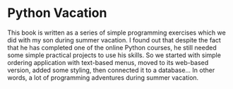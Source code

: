 # Python Vacation

This book is written as a series of simple programming exercises which we did with my son during summer vacation. I found out that despite the fact that he has completed one of the online Python courses, he still needed some simple practical projects to use his skills. So we started with simple ordering application with text-based menus, moved to its web-based version, added some styling, then connected it to a database... In other words, a lot of programming adventures during summer vacation. 